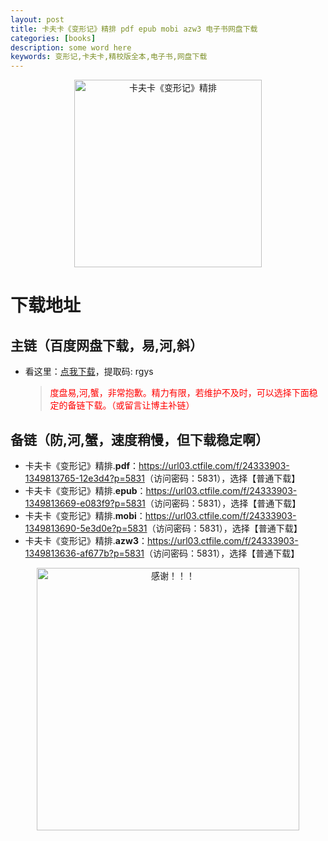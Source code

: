 ```yaml
---
layout: post
title: 卡夫卡《变形记》精排 pdf epub mobi azw3 电子书网盘下载
categories: [books]
description: some word here
keywords: 变形记,卡夫卡,精校版全本,电子书,网盘下载
---
```


<div align="center"><img src="https://qweree.cn/wp-content/uploads/2024/08/bian-xing-ji-tuya.jpg" alt="卡夫卡《变形记》精排" width="300px" height="auto"></div>

# 下载地址

## 主链（百度网盘下载，易,河,斜）

- 看这里：[点我下载](https://pan.baidu.com/s/1iMXUbSbtZQZjDcqDmnWUyw?pwd=rgys)，提取码: rgys

  > <p style="color:red" >度盘易,河,蟹，非常抱歉。精力有限，若维护不及时，可以选择下面稳定的备链下载。（或留言让博主补链）</p>

## 备链（防,河,蟹，速度稍慢，但下载稳定啊）

- 卡夫卡《变形记》精排.**pdf**：<https://url03.ctfile.com/f/24333903-1349813765-12e3d4?p=5831>（访问密码：5831），选择【普通下载】
- 卡夫卡《变形记》精排.**epub**：<https://url03.ctfile.com/f/24333903-1349813669-e083f9?p=5831>（访问密码：5831），选择【普通下载】
- 卡夫卡《变形记》精排.**mobi**：<https://url03.ctfile.com/f/24333903-1349813690-5e3d0e?p=5831>（访问密码：5831），选择【普通下载】
- 卡夫卡《变形记》精排.**azw3**：<https://url03.ctfile.com/f/24333903-1349813636-af677b?p=5831>（访问密码：5831），选择【普通下载】

<div align="center"><img src="https://pic.imgdb.cn/item/661246bf68eb935713c7f81c.gif" alt="感谢！！！" width="420px" height="auto"/></div>
